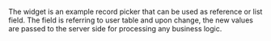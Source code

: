 The widget is an example record picker that can be used as reference or list field. The field is referring to user table and upon change, the new values are passed to the server side for processing any business logic.
